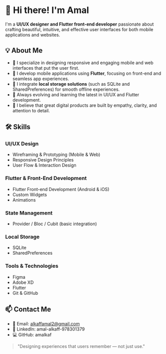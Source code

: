 # 👋 Hi there! I'm Amal

I'm a **UI/UX designer and Flutter front-end developer** passionate about crafting beautiful, intuitive, and effective user interfaces for both mobile applications and websites.

## 💡 About Me

- 🎨 I specialize in designing responsive and engaging mobile and web interfaces that put the user first.
- 📱 I develop mobile applications using **Flutter**, focusing on front-end and seamless app experiences.
- 💾 I integrate **local storage solutions** (such as SQLite and SharedPreferences) for smooth offline experiences.
- 🚀 Always evolving and learning the latest in UI/UX and Flutter development.
- 🤝 I believe that great digital products are built by empathy, clarity, and attention to detail.

## 🛠️ Skills

### UI/UX Design
- Wireframing & Prototyping (Mobile & Web)
- Responsive Design Principles
- User Flow & Interaction Design

### Flutter & Front-End Development
- Flutter Front-end Development (Android & iOS)
- Custom Widgets
- Animations

### State Management
- Provider / Bloc / Cubit (basic integration)

### Local Storage
- SQLite
- SharedPreferences

### Tools & Technologies
- Figma
- Adobe XD
- Flutter
- Git & GitHub

## 📫 Contact Me

- 📧 Email: alkaffamal2@gmail.com
- 💼 LinkedIn: amal-alkaff-978301379
- 💻 GitHub: amalkaf

> "Designing experiences that users remember — not just use."
